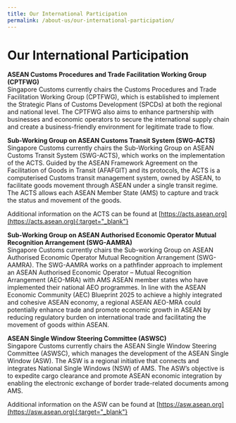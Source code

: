 ```yaml
---
title: Our International Participation
permalink: /about-us/our-international-participation/
---
```


# Our International Participation

**ASEAN Customs Procedures and Trade Facilitation Working Group (CPTFWG)**<br>
Singapore Customs currently chairs the Customs Procedures and Trade Facilitation Working Group (CPTFWG), which is established to implement the Strategic Plans of Customs Development (SPCDs) at both the regional and national level. The CPTFWG also aims to enhance partnership with businesses and economic operators to secure the international supply chain and create a business-friendly environment for legitimate trade to flow. 

**Sub-Working Group on ASEAN Customs Transit System (SWG-ACTS)**<br>
Singapore Customs currently chairs the Sub-Working Group on ASEAN Customs Transit System (SWG-ACTS), which works on the implementation of the ACTS. Guided by the ASEAN Framework Agreement on the Facilitation of Goods in Transit (AFAFGIT) and its protocols, the ACTS is a computerised Customs transit management system, owned by ASEAN, to facilitate goods movement through ASEAN under a single transit regime. The ACTS allows each ASEAN Member State (AMS) to capture and track the status and movement of the goods.

Additional information on the ACTS can be found at [https://acts.asean.org](https://acts.asean.org){:target="_blank"}

**Sub-Working Group on ASEAN Authorised Economic Operator Mutual Recognition Arrangement (SWG-AAMRA)**<br>
Singapore Customs currently chairs the Sub-working Group on ASEAN Authorised Economic Operator Mutual Recognition Arrangement (SWG-AAMRA). The SWG-AAMRA works on a pathfinder approach to implement an ASEAN Authorised Economic Operator – Mutual Recognition Arrangement (AEO-MRA)  with AMS ASEAN member states who have implemented their national AEO programmes. In line with the ASEAN Economic Community (AEC) Blueprint 2025 to achieve a highly integrated and cohesive ASEAN economy, a regional ASEAN AEO-MRA could potentially enhance trade and promote economic growth in ASEAN by reducing regulatory burden on international trade and facilitating the movement of goods within ASEAN. 

**ASEAN Single Window Steering Committee (ASWSC)**<br>
Singapore Customs currently chairs the ASEAN Single Window Steering Committee (ASWSC), which manages the development of the ASEAN Single Window (ASW). The ASW is a regional initiative that connects and integrates National Single Windows (NSW) of AMS. The ASW’s objective is to expedite cargo clearance and promote ASEAN economic integration by enabling the electronic exchange of border trade-related documents among AMS. 

Additional information on the ASW can be found at [https://asw.asean.org](https://asw.asean.org){:target="_blank"}    
